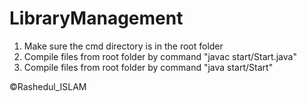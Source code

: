 # LibraryManagement

1. Make sure the cmd directory is in the root folder
2. Compile files from root folder by command "javac start/Start.java"
3. Compile files from root folder by command "java start/Start"



©Rashedul_ISLAM
